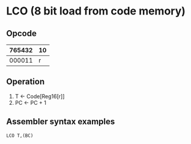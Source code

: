# LCO (8 bit load from code memory)

## Opcode
| 765432 | 10 |
|--------|----|
| 000011 | r  |

## Operation
1. T <- Code[Reg16[r]]
2. PC <- PC + 1

## Assembler syntax examples
```
LCO T,(BC)
```
